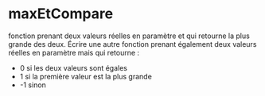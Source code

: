# maxEtCompare

fonction prenant deux valeurs réelles en paramètre et qui retourne la plus
grande des deux.
Écrire une autre fonction prenant également deux valeurs réelles en paramètre mais qui
retourne :
- 0 si les deux valeurs sont égales
- 1 si la première valeur est la plus grande
- -1 sinon

